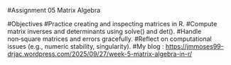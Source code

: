 #Assignment 05 Matrix Algebra

#Objectives
#Practice creating and inspecting matrices in R.
#Compute matrix inverses and determinants using solve() and det().
#Handle non‑square matrices and errors gracefully.
#Reflect on computational issues (e.g., numeric stability, singularity).
#My blog : https://jmmoses99-drjac.wordpress.com/2025/09/27/week-5-matrix-algebra-in-r/
